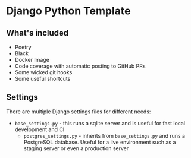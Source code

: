 # Django Python Template

## What's included

+ Poetry
+ Black
+ Docker Image
+ Code coverage with automatic posting to GitHub PRs
+ Some wicked git hooks
+ Some useful shortcuts

## Settings

There are multiple Django settings files for different needs:

+ `base_settings.py` - this runs a sqlite server and is useful for fast local development and CI
  + `postgres_settings.py` - inherits from `base_settings.py` and runs a PostgreSQL database. Useful for a live environment such as a staging server or even a production server
